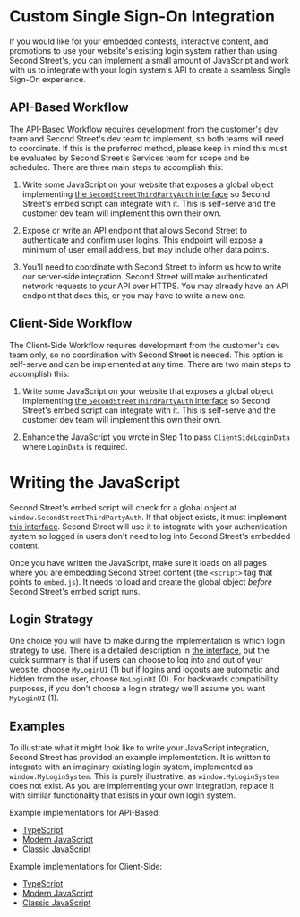 # Custom Single Sign-On Integration

If you would like for your embedded contests, interactive content, and promotions to use your website's existing login system rather than using Second Street's, you can implement a small amount of JavaScript and work with us to integrate with your login system's API to create a seamless Single Sign-On experience.

## API-Based Workflow
The API-Based Workflow requires development from the customer's dev team and Second Street's dev team to implement, so both teams will need to coordinate. If this is the preferred method, please keep in mind this must be evaluated by Second Street's Services team for scope and be scheduled. There are three main steps to accomplish this:

1. Write some JavaScript on your website that exposes a global object implementing [the `SecondStreetThirdPartyAuth` interface](https://github.com/secondstreet/custom-sso/blob/master/interface.ts) so Second Street's embed script can integrate with it. This is self-serve and the customer dev team will implement this own their own.

2. Expose or write an API endpoint that allows Second Street to authenticate and confirm user logins. This endpoint will expose a minimum of user email address, but may include other data points.

3. You'll need to coordinate with Second Street to inform us how to write our server-side integration. Second Street will make authenticated network requests to your API over HTTPS. You may already have an API endpoint that does this, or you may have to write a new one.

## Client-Side Workflow
The Client-Side Workflow requires development from the customer's dev team only, so no coordination with Second Street is needed. This option is self-serve and can be implemented at any time. There are two main steps to accomplish this:

1. Write some JavaScript on your website that exposes a global object implementing [the `SecondStreetThirdPartyAuth` interface](https://github.com/secondstreet/custom-sso/blob/master/interface.ts) so Second Street's embed script can integrate with it. This is self-serve and the customer dev team will implement this own their own.

2. Enhance the JavaScript you wrote in Step 1 to pass `ClientSideLoginData` where `LoginData` is required.


# Writing the JavaScript

Second Street's embed script will check for a global object at `window.SecondStreetThirdPartyAuth`. If that object exists, it must implement [this interface](https://github.com/secondstreet/custom-sso/blob/master/interface.ts). Second Street will use it to integrate with your authentication system so logged in users don't need to log into Second Street's embedded content.

Once you have written the JavaScript, make sure it loads on all pages where you are embedding Second Street content (the `<script>` tag that points to `embed.js`). It needs to load and create the global object _before_ Second Street's embed script runs.

## Login Strategy
One choice you will have to make during the implementation is which login strategy to use. There is a detailed description in [the interface](https://github.com/secondstreet/custom-sso/blob/master/interface.ts), but the quick summary is that if users can choose to log into and out of your website, choose `MyLoginUI` (1) but if logins and logouts are automatic and hidden from the user, choose `NoLoginUI` (0). For backwards compatibility purposes, if you don't choose a login strategy we'll assume you want `MyLoginUI` (1).

 ## Examples

 To illustrate what it might look like to write your JavaScript integration, Second Street has provided an example implementation. It is written to integrate with an imaginary existing login system, implemented as `window.MyLoginSystem`. This is purely illustrative, as `window.MyLoginSystem` does not exist. As you are implementing your own integration, replace it with similar functionality that exists in your own login system.

Example implementations for API-Based:

 - [TypeScript](https://github.com/secondstreet/custom-sso/blob/master/examples/api-based-workflow/typescript.ts)
 - [Modern JavaScript](https://github.com/secondstreet/custom-sso/blob/master/examples/api-based-workflow/es6-plus.js)
 - [Classic JavaScript](https://github.com/secondstreet/custom-sso/blob/master/examples/api-based-workflow/classic-javascript.js)

Example implementations for Client-Side:

 - [TypeScript](https://github.com/secondstreet/custom-sso/blob/master/examples/client-side-workflow/typescript.ts)
 - [Modern JavaScript](https://github.com/secondstreet/custom-sso/blob/master/examples/client-side-workflow/es6-plus.js)
 - [Classic JavaScript](https://github.com/secondstreet/custom-sso/blob/master/examples/client-side-workflow/classic-javascript.js)
